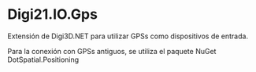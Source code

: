 ﻿# Digi21.IO.Gps

Extensión de Digi3D.NET para utilizar GPSs como dispositivos de entrada.

Para la conexión con GPSs antiguos, se utiliza el paquete NuGet DotSpatial.Positioning
